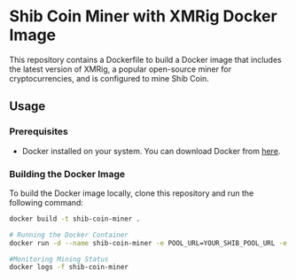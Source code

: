 # Shib Coin Miner with XMRig Docker Image

This repository contains a Dockerfile to build a Docker image that includes the latest version of XMRig, a popular open-source miner for cryptocurrencies, and is configured to mine Shib Coin.

## Usage

### Prerequisites
- Docker installed on your system. You can download Docker from [here](https://www.docker.com/get-started).

### Building the Docker Image
To build the Docker image locally, clone this repository and run the following command:

```bash
docker build -t shib-coin-miner .

# Running the Docker Container
docker run -d --name shib-coin-miner -e POOL_URL=YOUR_SHIB_POOL_URL -e WALLET_ADDRESS=YOUR_SHIB_WALLET_ADDRESS shib-coin-miner

#Monitoring Mining Status
docker logs -f shib-coin-miner

